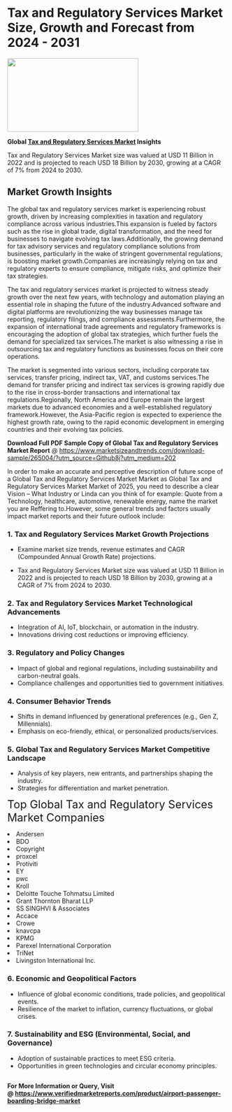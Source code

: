 <H1>Tax and Regulatory Services Market Size, Growth and Forecast from 2024 - 2031</H1><img class="aligncenter size-medium wp-image-584254" src="https://thirdeyenews.in/wp-content/uploads/2024/09/Global-Market-Research-300x168.jpeg" alt="" width="300" height="168" /><p><strong>Global&nbsp;<a href="https://www.marketsizeandtrends.com/download-sample/265004/?utm_source=Github8j?utm_medium=202">Tax and Regulatory Services Market</a> Insights</strong></p><p>Tax and Regulatory Services Market size was valued at USD 11 Billion in 2022 and is projected to reach USD 18 Billion by 2030, growing at a CAGR of 7% from 2024 to 2030.</p><p><h2>Market Growth Insights</h2> <p>The global tax and regulatory services market is experiencing robust growth, driven by increasing complexities in taxation and regulatory compliance across various industries.This expansion is fueled by factors such as the rise in global trade, digital transformation, and the need for businesses to navigate evolving tax laws.Additionally, the growing demand for tax advisory services and regulatory compliance solutions from businesses, particularly in the wake of stringent governmental regulations, is boosting market growth.Companies are increasingly relying on tax and regulatory experts to ensure compliance, mitigate risks, and optimize their tax strategies.</p> <p>The tax and regulatory services market is projected to witness steady growth over the next few years, with technology and automation playing an essential role in shaping the future of the industry.Advanced software and digital platforms are revolutionizing the way businesses manage tax reporting, regulatory filings, and compliance assessments.Furthermore, the expansion of international trade agreements and regulatory frameworks is encouraging the adoption of global tax strategies, which further fuels the demand for specialized tax services.The market is also witnessing a rise in outsourcing tax and regulatory functions as businesses focus on their core operations.</p> <p>The market is segmented into various sectors, including corporate tax services, transfer pricing, indirect tax, VAT, and customs services.The demand for transfer pricing and indirect tax services is growing rapidly due to the rise in cross-border transactions and international tax regulations.Regionally, North America and Europe remain the largest markets due to advanced economies and a well-established regulatory framework.However, the Asia-Pacific region is expected to experience the highest growth rate, owing to the rapid economic development in emerging countries and their evolving tax policies.</p> <p><span class=""><strong>Download Full PDF Sample Copy of Global Tax and Regulatory Services Market Report</strong> @ <a href="https://www.marketsizeandtrends.com/download-sample/265004/?utm_source=Github8j?utm_medium=202" target="_blank">https://www.marketsizeandtrends.com/download-sample/265004/?utm_source=Github8j?utm_medium=202</a></span></p><p>In order to make an accurate and perceptive description of future scope of a Global&nbsp;Tax and Regulatory Services Market Market as Global&nbsp;Tax and Regulatory Services Market Market of 2025, you need to describe a clear Vision &ndash; What Industry or Linda can you think of for example: Quote from a Technology, healthcare, automotive, renewable energy, name the market you are Reffering to.However, some general trends and factors usually impact market reports and their future outlook include:</p><h3>1.&nbsp;<strong>Tax and Regulatory Services Market Growth Projections</strong></h3><ul><li>Examine market size trends, revenue estimates and CAGR (Compounded Annual Growth Rate) projections.</li><li><p>Tax and Regulatory Services Market size was valued at USD 11 Billion in 2022 and is projected to reach USD 18 Billion by 2030, growing at a CAGR of 7% from 2024 to 2030.</p></li></ul><h3>2.&nbsp;<strong>Tax and Regulatory Services Market Technological Advancements</strong></h3><ul><li>Integration of AI, IoT, blockchain, or automation in the industry.</li><li>Innovations driving cost reductions or improving efficiency.</li></ul><h3>3.&nbsp;<strong>Regulatory and Policy Changes</strong></h3><ul><li>Impact of global and regional regulations, including sustainability and carbon-neutral goals.</li><li>Compliance challenges and opportunities tied to government initiatives.</li></ul><h3>4.&nbsp;<strong>Consumer Behavior Trends</strong></h3><ul><li>Shifts in demand influenced by generational preferences (e.g., Gen Z, Millennials).</li><li>Emphasis on eco-friendly, ethical, or personalized products/services.</li></ul><h3>5.&nbsp;<strong>Global Tax and Regulatory Services Market Competitive Landscape</strong></h3><ul><li>Analysis of key players, new entrants, and partnerships shaping the industry.</li><li>Strategies for differentiation and market penetration.</li></ul><p data-pm-slice="1 1 []"><span style="color: inherit; font-family: inherit; font-size: 25px;">Top Global Tax and Regulatory Services Market Companies</span></p><div class="" data-test-id=""><p><li>Andersen</li><li> BDO</li><li> Copyright</li><li> proxcel</li><li> Protiviti</li><li> EY</li><li> pwc</li><li> Kroll</li><li> Deloitte Touche Tohmatsu Limited</li><li> Grant Thornton Bharat LLP</li><li> SS SINGHVI & Associates</li><li> Accace</li><li> Crowe</li><li> knavcpa</li><li> KPMG</li><li> Parexel International Corporation</li><li> TriNet</li><li> Livingston International Inc.</li></p></div><h3>6.&nbsp;<strong>Economic and Geopolitical Factors</strong></h3><ul><li>Influence of global economic conditions, trade policies, and geopolitical events.</li><li>Resilience of the market to inflation, currency fluctuations, or global crises.</li></ul><h3>7.&nbsp;<strong>Sustainability and ESG (Environmental, Social, and Governance)</strong></h3><ul><li>Adoption of sustainable practices to meet ESG criteria.</li><li>Opportunities in green technologies and circular economy principles.</li></ul><h2><strong style="font-size: 14px;">For More Information or Query, Visit @&nbsp;</strong><a style="background-color: #ffffff; font-size: 14px;" href="https://www.marketsizeandtrends.com/report/tax-and-regulatory-services-market/" target="_blank">https://www.verifiedmarketreports.com/product/airport-passenger-boarding-bridge-market</a></h2>